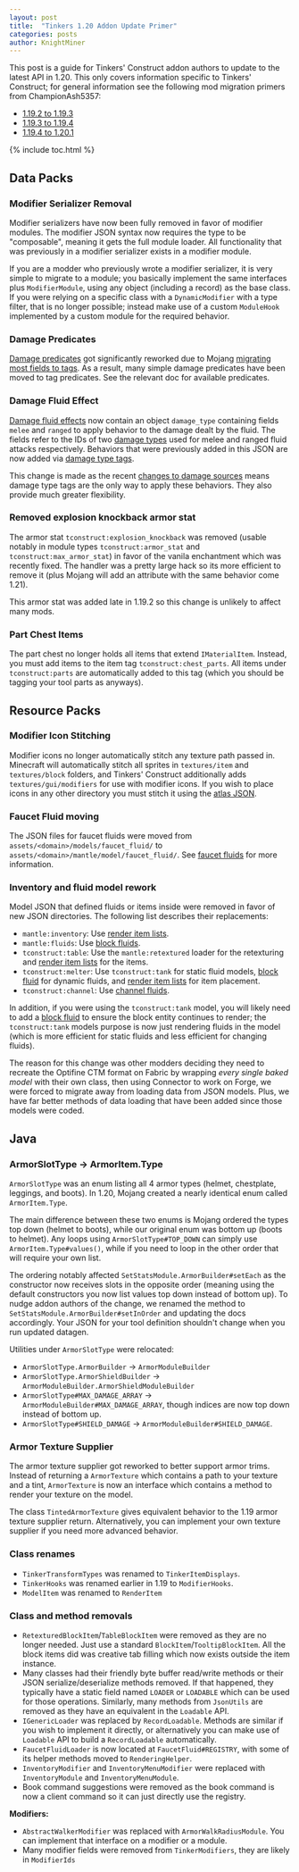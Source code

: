 ```yaml
---
layout: post
title:  "Tinkers 1.20 Addon Update Primer"
categories: posts
author: KnightMiner
---
```


This post is a guide for Tinkers' Construct addon authors to update to the latest API in 1.20. This only covers information specific to Tinkers' Construct; for general information see the following mod migration primers from ChampionAsh5357:

* [1.19.2 to 1.19.3](https://gist.github.com/ChampionAsh5357/c21724bafbc630da2ed8899fe0c1d226)
* [1.19.3 to 1.19.4](https://gist.github.com/ChampionAsh5357/163a75e87599d19ee6b4b879821953e8)
* [1.19.4 to 1.20.1](https://gist.github.com/ChampionAsh5357/cf818acc53ffea6f4387fe28c2977d56)

{% include toc.html %}

## Data Packs

### Modifier Serializer Removal

Modifier serializers have now been fully removed in favor of modifier modules. The modifier JSON syntax now requires the type to be "composable", meaning it gets the full module loader. All functionality that was previously in a modifier serializer exists in a modifier module.

If you are a modder who previously wrote a modifier serializer, it is very simple to migrate to a module; you basically implement the same interfaces plus `ModifierModule`, using any object (including a record) as the base class. If you were relying on a specific class with a `DynamicModifier` with a type filter, that is no longer possible; instead make use of a custom `ModuleHook` implemented by a custom module for the required behavior.

### Damage Predicates

[Damage predicates](/docs/json/predicates#damage-predicates) got significantly reworked due to Mojang [migrating most fields to tags](https://gist.github.com/ChampionAsh5357/163a75e87599d19ee6b4b879821953e8#damgetype-and-damagesources). As a result, many simple damage predicates have been moved to tag predicates. See the relevant doc for available predicates.

### Damage Fluid Effect

[Damage fluid effects](/docs/json/fluid-effects#damage) now contain an object `damage_type` containing fields `melee` and `ranged` to apply behavior to the damage dealt by the fluid. The fields refer to the IDs of two [damage types](https://minecraft.wiki/w/Damage_type) used for melee and ranged fluid attacks respectively. Behaviors that were previously added in this JSON are now added via [damage type tags](https://minecraft.wiki/w/Tag#Damage_type_tags).

This change is made as the recent [changes to damage sources](https://gist.github.com/ChampionAsh5357/163a75e87599d19ee6b4b879821953e8#damgetype-and-damagesources) means damage type tags are the only way to apply these behaviors. They also provide much greater flexibility.

### Removed explosion knockback armor stat

The armor stat `tconstruct:explosion_knockback` was removed (usable notably in module types `tconstruct:armor_stat` and `tconstruct:max_armor_stat`) in favor of the vanila enchantment which was recently fixed. The handler was a pretty large hack so its more efficient to remove it (plus Mojang will add an attribute with the same behavior come 1.21).

This armor stat was added late in 1.19.2 so this change is unlikely to affect many mods.

### Part Chest Items

The part chest no longer holds all items that extend `IMaterialItem`. Instead, you must add items to the item tag `tconstruct:chest_parts`. All items under `tconstruct:parts` are automatically added to this tag (which you should be tagging your tool parts as anyways).

## Resource Packs

### Modifier Icon Stitching

Modifier icons no longer automatically stitch any texture path passed in. Minecraft will automatically stitch all sprites in `textures/item` and `textures/block` folders, and Tinkers' Construct additionally adds `textures/gui/modifiers` for use with modifier icons. If you wish to place icons in any other directory you must stitch it using the [atlas JSON](https://minecraft.wiki/w/Atlas).

### Faucet Fluid moving

The JSON files for faucet fluids were moved from `assets/<domain>/models/faucet_fluid/` to `assets/<domain>/mantle/model/faucet_fluid/`. See [faucet fluids](/docs/json/models/fluid-cuboids#faucet-fluids) for more information.

### Inventory and fluid model rework

Model JSON that defined fluids or items inside were removed in favor of new JSON directories. The following list describes their replacements:

* `mantle:inventory`: Use [render item lists](/docs/json/models/render-items#render-item-lists).
* `mantle:fluids`: Use [block fluids](/docs/json/models/fluid-cuboids#block-fluids).
* `tconstruct:table`: Use the `mantle:retextured` loader for the retexturing and [render item lists](/docs/json/models/render-items#render-item-lists) for the items.
* `tconstruct:melter`: Use `tconstruct:tank` for static fluid models, [block fluid](/docs/json/models/fluid-cuboids#block-fluids) for dynamic fluids, and [render item lists](/docs/json/models/render-items#render-item-lists) for item placement.
* `tconstruct:channel`: Use [channel fluids](/docs/json/models/fluid-cuboids#channel-fluids).

In addition, if you were using the `tconstruct:tank` model, you will likely need to add a [block fluid](/docs/json/models/fluid-cuboids#block-fluids) to ensure the block entity continues to render; the `tconstruct:tank` models purpose is now just rendering fluids in the model (which is more efficient for static fluids and less efficient for changing fluids).

The reason for this change was other modders deciding they need to recreate the Optifine CTM format on Fabric by wrapping *every single baked model* with their own class, then using Connector to work on Forge, we were forced to migrate away from loading data from JSON models. Plus, we have far better methods of data loading that have been added since those models were coded.

## Java

### ArmorSlotType -> ArmorItem.Type

`ArmorSlotType` was an enum listing all 4 armor types (helmet, chestplate, leggings, and boots). In 1.20, Mojang created a nearly identical enum called `ArmorItem.Type`.

The main difference between these two enums is Mojang ordered the types top down (helmet to boots), while our original enum was bottom up (boots to helmet). Any loops using `ArmorSlotType#TOP_DOWN` can simply use `ArmorItem.Type#values()`, while if you need to loop in the other order that will require your own list.

The ordering notably affected `SetStatsModule.ArmorBuilder#setEach` as the constructor now receives slots in the opposite order (meaning using the default constructors you now list values top down instead of bottom up). To nudge addon authors of the change, we renamed the method to `SetStatsModule.ArmorBuilder#setInOrder` and updating the docs accordingly. Your JSON for your tool definition shouldn't change when you run updated datagen.

Utilities under `ArmorSlotType` were relocated:

* `ArmorSlotType.ArmorBuilder` -> `ArmorModuleBuilder`
* `ArmorSlotType.ArmorShieldBuilder` -> `ArmorModuleBuilder.ArmorShieldModuleBuilder`
* `ArmorSlotType#MAX_DAMAGE_ARRAY` -> `ArmorModuleBuilder#MAX_DAMAGE_ARRAY`, though indices are now top down instead of bottom up.
* `ArmorSlotType#SHIELD_DAMAGE` -> `ArmorModuleBuilder#SHIELD_DAMAGE`.

### Armor Texture Supplier

The armor texture supplier got reworked to better support armor trims. Instead of returning a `ArmorTexture` which contains a path to your texture and a tint, `ArmorTexture` is now an interface which contains a method to render your texture on the model.

The class `TintedArmorTexture` gives equivalent behavior to the 1.19 armor texture supplier return. Alternatively, you can implement your own texture supplier if you need more advanced behavior.

### Class renames

* `TinkerTransformTypes` was renamed to `TinkerItemDisplays`.
* `TinkerHooks` was renamed earlier in 1.19 to `ModifierHooks`.
* `ModelItem` was renamed to `RenderItem`

### Class and method removals

* `RetexturedBlockItem`/`TableBlockItem` were removed as they are no longer needed. Just use a standard `BlockItem`/`TooltipBlockItem`. All the block items did was creative tab filling which now exists outside the item instance.
* Many classes had their friendly byte buffer read/write methods or their JSON serialize/deserialize methods removed. If that happened, they typically have a static field named `LOADER` or `LOADABLE` which can be used for those operations. Similarly, many methods from `JsonUtils` are removed as they have an equivalent in the `Loadable` API.
* `IGenericLoader` was replaced by `RecordLoadable`. Methods are similar if you wish to implement it directly, or alternatively you can make use of `Loadable` API to build a `RecordLoadable` automatically.
* `FaucetFluidLoader` is now located at `FaucetFluid#REGISTRY`, with some of its helper methods moved to `RenderingHelper`.
* `InventoryModifier` and `InventoryMenuModifier` were replaced with `InventoryModule` and `InventoryMenuModule`.
* Book command suggestions were removed as the book command is now a client command so it can just directly use the registry.

**Modifiers:**

* `AbstractWalkerModifier` was replaced with `ArmorWalkRadiusModule`. You can implement that interface on a modifier or a module.
* Many modifier fields were removed from `TinkerModifiers`, they are likely in `ModifierIds`
